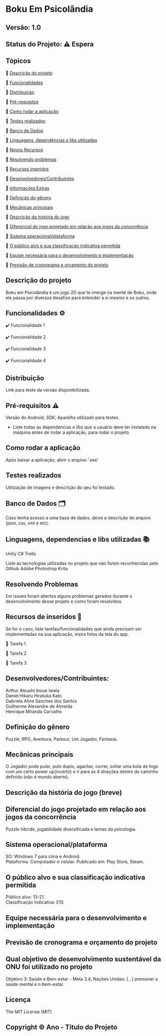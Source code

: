 # Boku Em Psicolândia
## Versão: 1.0 
## Status do Projeto: ⚠️ Espera

## Tópicos
🔹 [Descrição do projeto](/README.md#Descrição-do-projeto)

🔹 [Funcionalidades](/README.md#Funcionalidades-%EF%B8%8F)

🔹 [Distribuição](/README.md#Distribuição)

🔹 [Pré-requisitos](/README.md#Pré-requisitos)

🔹 [Como rodar a aplicação](/README.md#Como-rodar-a-aplicação)

🔹 [Testes realizados](/README.md#Testes-realizados)

🔹 [Banco de Dados](/README.md#Banco-de-Dados)

🔹 [Linguagens, dependências e libs utilizadas](/README.md#)

🔹 [Novos Recursos](/README.md#)

🔹 [Resolvendo problemas](/README.md#)

🔹 [Recursos inseridos](/README.md#)

🔹 [Desenvolvedores/Contribuintes](/README.md#Desenvolvedores/Contribuintes)

🔹 [Informações Extras](/README.md#)

🔹 [Definição do gênero](/README.md#Definição-do-gênero)

🔹 [Mecânicas principais](/README.md#Mecânicas-principais)

🔹 [Descrição da história do jogo](/README.md#)

🔹 [Diferencial do jogo projetado em relação aos jogos da concorrência](/README.md#)

🔹 [Sistema operacional/plataforma](/README.md#)

🔹 [O público alvo e sua classificação indicativa permitida](/README.md#)

🔹 [Equipe necessária para o desenvolvimento e implementação](/README.md#)

🔹 [Previsão de cronograma e orçamento do projeto](/README.md#)

## Descrição do projeto
Boku em Psicolândia é um jogo 2D que te imerge na mente de Boku, onde ele passa por diversos desafios para entender a si mesmo e os outros.

## Funcionalidades ⚙️
✔️ Funcionalidade 1

✔️ Funcionalidade 2

✔️ Funcionalidade 3

✔️ Funcionalidade 4

## Distribuição
Link para teste da versão disponibilizada.

## Pré-requisitos ⚠️    
Versão do Android; 
SDK; 
Aparelho utilizado para testes.
- Liste todas as dependencias e libs que o usuário deve ter instalado na máquina antes de rodar a aplicação, para rodar o projeto.

## Como rodar a aplicação 
Após baixar a aplicação, abrir o arquivo '.exe'

## Testes realizados
Utilização de imagens e descrição do qeu foi testado.

## Banco de Dados 🗂️
Caso tenha acesso a uma base de dados, deixe a descrição do arquivo (json, csv, xml e etc).

## Linguagens, dependencias e libs utilizadas 📚
Unity
C#
Trello

Liste as tecnologias utilizadas no projeto que não forem reconhecidas pelo Github
Adobe Photoshop
Krita

## Resolvendo Problemas 
Em issues foram abertos alguns problemas gerados durante o desenvolvimento desse projeto e como foram resolvidos.

## Recursos de inseridos 🧰
Se for o caso, liste tarefas/funcionalidades que ainda precisam ser implementadas na sua aplicação, insira fotos da tela do app.

📝 Tarefa 1

📝 Tarefa 2

📝 Tarefa 3

## Desenvolvedores/Contribuintes:
Arthur Atsushi Inoue Iwata<br>
Daniel Hikaru Hiratuka Kato<br>
Gabriela Aline Sanches dos Santos<br>
Guilherme Alexandre de Almeida<br>
Henrique Miranda Carvalho

## Definição do gênero
Puzzle, RPG, Aventura, Parkour, Um Jogador, Fantasia.

## Mecânicas principais
O Jogador pode pular, pulo duplo, agachar, correr, soltar uma bola de fogo com um certo power up(incerto) e ir para as 4 direções dentro do caminho definido (não é mundo aberto).

## Descrição da história do jogo (breve)

## Diferencial do jogo projetado em relação aos jogos da concorrência
Puzzle híbrido, jogabilidade diversificada e temas da psicologia.

## Sistema operacional/plataforma
SO: Windows 7 para cima e Android.
<br>Plataforma: Computador e celular. Publicado em: Play Store, Steam.

## O público alvo e sua classificação indicativa permitida
Público alvo: 13-21.
<br>Classificação Indicativa: E10.

## Equipe necessária para o desenvolvimento e implementação


## Previsão de cronograma e orçamento do projeto


## Qual objetivo de desenvolvimento sustentável da ONU foi utilizado no projeto
Objetivo 3: Saúde e Bem-estar - Meta 3.4, Nações Unidas: [...] promover a saúde mental e o bem-estar.

## Licença
The MIT License (MIT)

## Copyright ©️ Ano - Titulo do Projeto
